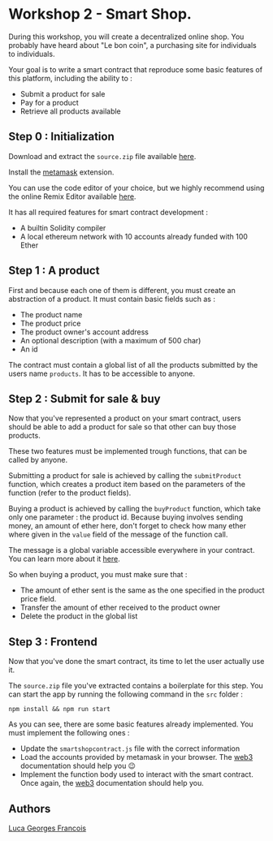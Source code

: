 # Workshop 2 - Smart Shop.

During this workshop, you will create a decentralized online shop.
You probably have heard about "Le bon coin", a purchasing site for individuals to individuals.

Your goal is to write a smart contract that reproduce some basic features of this platform,
including the ability to :

- Submit a product for sale
- Pay for a product
- Retrieve all products available

## Step 0 : Initialization

Download and extract the `source.zip` file available [here](https://github.com/PoCInnovation/Workshops/blob/master/p2p/2.SmartShop/src/source.zip).

Install the [metamask](https://metamask.io/) extension.

You can use the code editor of your choice, but we highly recommend using the online Remix Editor available [here](https://remix.ethereum.org).

It has all required features for smart contract development :
- A builtin Solidity compiler
- A local ethereum network with 10 accounts already funded with 100 Ether

## Step 1 : A product

First and because each one of them is different, you must create an abstraction of a product.
It must contain basic fields such as :
- The product name
- The product price
- The product owner's account address
- An optional description (with a maximum of 500 char)
- An id

The contract must contain a global list of all the products submitted by the users name `products`.
It has to be accessible to anyone.

## Step 2 : Submit for sale & buy

Now that you've represented a product on your smart contract,
users should be able to add a product for sale so that other can buy those products.

These two features must be implemented trough functions, that can be called by anyone.

Submitting a product for sale is achieved by calling the `submitProduct` function,
which creates a product item based on the parameters of the function (refer to the product fields).

Buying a product is achieved by calling the `buyProduct` function,
which take only one parameter : the product id.
Because buying involves sending money, an amount of ether here,
don't forget to check how many ether where given in the `value` field of the message of the function call.

The message is a global variable accessible everywhere in your contract. You can learn more about it [here](https://docs.soliditylang.org/en/v0.7.5/units-and-global-variables.html).

So when buying a product, you must make sure that :
- The amount of ether sent is the same as the one specified in the product price field.
- Transfer the amount of ether received to the product owner
- Delete the product in the global list

## Step 3 : Frontend

Now that you've done the smart contract, its time to let the user actually use it.

The `source.zip` file you've extracted contains a boilerplate for this step.
You can start the app by running the following command in the `src` folder :
```shell
npm install && npm run start
```

As you can see, there are some basic features already implemented.
You must implement the following ones :
- Update the `smartshopcontract.js` file with the correct information
- Load the accounts provided by metamask in your browser. The [web3](https://web3js.readthedocs.io/en/v1.3.0/web3-eth.html) documentation should help you :wink:
- Implement the function body used to interact with the smart contract. Once again, the [web3]() documentation should help you.

## Authors

[Luca Georges Francois](https://github.com/PtitLuca)
